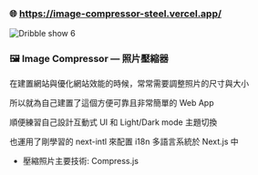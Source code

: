### 🌐 https://image-compressor-steel.vercel.app/


![Dribble show 6](https://github.com/Yiming-Liao/image-compressor/assets/160565489/f23a7a0c-6154-44c1-b535-b6a080a89feb)


### **🖼️ Image Compressor — 照片壓縮器**

在建置網站與優化網站效能的時候，常常需要調整照片的尺寸與大小

所以就為自己建置了這個方便可靠且非常簡單的 Web App

順便練習自己設計互動式 UI 和 Light/Dark mode 主題切換


也運用了剛學習的 next-intl 來配置 i18n 多語言系統於 Next.js 中

* 壓縮照片主要技術: Compress.js

